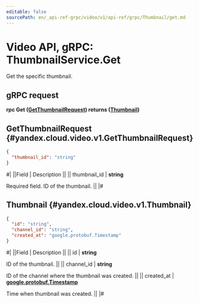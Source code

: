 ```yaml
---
editable: false
sourcePath: en/_api-ref-grpc/video/v1/api-ref/grpc/Thumbnail/get.md
---
```


# Video API, gRPC: ThumbnailService.Get

Get the specific thumbnail.

## gRPC request

**rpc Get ([GetThumbnailRequest](#yandex.cloud.video.v1.GetThumbnailRequest)) returns ([Thumbnail](#yandex.cloud.video.v1.Thumbnail))**

## GetThumbnailRequest {#yandex.cloud.video.v1.GetThumbnailRequest}

```json
{
  "thumbnail_id": "string"
}
```

#|
||Field | Description ||
|| thumbnail_id | **string**

Required field. ID of the thumbnail. ||
|#

## Thumbnail {#yandex.cloud.video.v1.Thumbnail}

```json
{
  "id": "string",
  "channel_id": "string",
  "created_at": "google.protobuf.Timestamp"
}
```

#|
||Field | Description ||
|| id | **string**

ID of the thumbnail. ||
|| channel_id | **string**

ID of the channel where the thumbnail was created. ||
|| created_at | **[google.protobuf.Timestamp](https://developers.google.com/protocol-buffers/docs/reference/google.protobuf#timestamp)**

Time when thumbnail was created. ||
|#